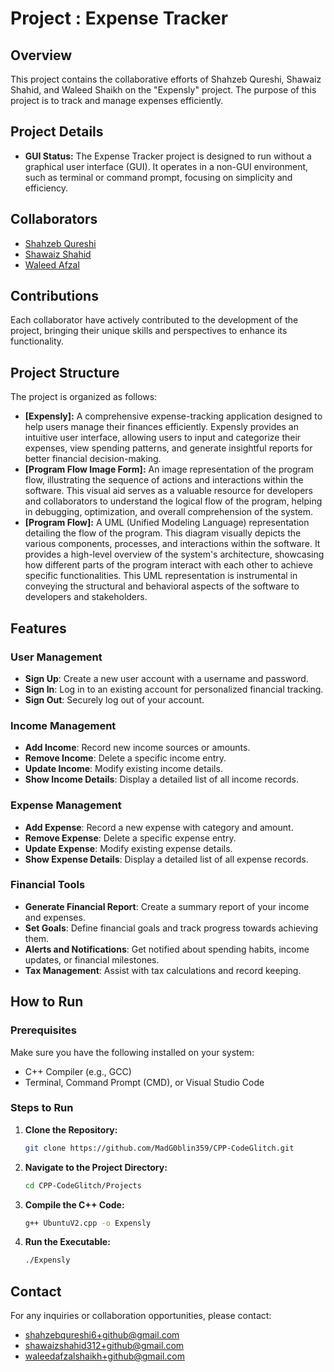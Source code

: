 # Project : Expense Tracker

## Overview

This project contains the collaborative efforts of Shahzeb Qureshi, Shawaiz Shahid, and Waleed Shaikh on the "Expensly" project. The purpose of this project is to track and manage expenses efficiently.

## Project Details

- **GUI Status:** The Expense Tracker project is designed to run without a graphical user interface (GUI). It operates in a non-GUI environment, such as terminal or command prompt, focusing on simplicity and efficiency.

## Collaborators

- [Shahzeb Qureshi](https://github.com/shahzebqureshi)
- [Shawaiz Shahid](https://github.com/MadG0blin359)
- [Waleed Afzal](https://github.com/beastwaleed)

## Contributions

Each collaborator have actively contributed to the development of the project, bringing their unique skills and perspectives to enhance its functionality.

## Project Structure

The project is organized as follows:

- **[Expensly]:** A comprehensive expense-tracking application designed to help users manage their finances efficiently. Expensly provides an intuitive user interface, allowing users to input and categorize their expenses, view spending patterns, and generate insightful reports for better financial decision-making.
- **[Program Flow Image Form]:** An image representation of the program flow, illustrating the sequence of actions and interactions within the software. This visual aid serves as a valuable resource for developers and collaborators to understand the logical flow of the program, helping in debugging, optimization, and overall comprehension of the system.
- **[Program Flow]:** A UML (Unified Modeling Language) representation detailing the flow of the program. This diagram visually depicts the various components, processes, and interactions within the software. It provides a high-level overview of the system's architecture, showcasing how different parts of the program interact with each other to achieve specific functionalities. This UML representation is instrumental in conveying the structural and behavioral aspects of the software to developers and stakeholders.

## Features

### User Management
- **Sign Up**: Create a new user account with a username and password.
- **Sign In**: Log in to an existing account for personalized financial tracking.
- **Sign Out**: Securely log out of your account.

### Income Management
- **Add Income**: Record new income sources or amounts.
- **Remove Income**: Delete a specific income entry.
- **Update Income**: Modify existing income details.
- **Show Income Details**: Display a detailed list of all income records.

### Expense Management
- **Add Expense**: Record a new expense with category and amount.
- **Remove Expense**: Delete a specific expense entry.
- **Update Expense**: Modify existing expense details.
- **Show Expense Details**: Display a detailed list of all expense records.

### Financial Tools
- **Generate Financial Report**: Create a summary report of your income and expenses.
- **Set Goals**: Define financial goals and track progress towards achieving them.
- **Alerts and Notifications**: Get notified about spending habits, income updates, or financial milestones.
- **Tax Management**: Assist with tax calculations and record keeping.

## How to Run

### Prerequisites

Make sure you have the following installed on your system:

- C++ Compiler (e.g., GCC)
- Terminal, Command Prompt (CMD), or Visual Studio Code

### Steps to Run

1. **Clone the Repository:**

   ```bash
   git clone https://github.com/MadG0blin359/CPP-CodeGlitch.git

2. **Navigate to the Project Directory:**

   ```bash
   cd CPP-CodeGlitch/Projects

3. **Compile the C++ Code:**

   ```bash
   g++ UbuntuV2.cpp -o Expensly

4. **Run the Executable:**

   ```bash
   ./Expensly

## Contact

For any inquiries or collaboration opportunities, please contact:

- shahzebqureshi6+github@gmail.com
- shawaizshahid312+github@gmail.com
- waleedafzalshaikh+github@gmail.com
